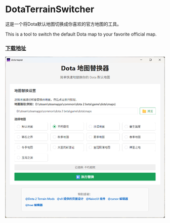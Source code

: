 # DotaTerrainSwitcher
这是一个将Dota默认地图切换成你喜欢的官方地图的工具。

This is a tool to switch the default Dota map to your favorite official map.

### [下载地址](https://github.com/lanxiuyun/DotaTerrainSwitcher/releases)

![image](.readme/image.png)
